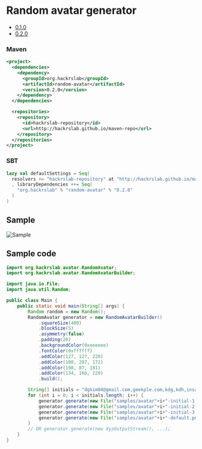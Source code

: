 Random avatar generator
=======================

* [0.1.0](https://github.com/hackrslab/maven-repo/raw/gh-pages/org/hackrslab/random-avatar/0.1.0/random-avatar-0.1.0.jar)
* [0.2.0](https://github.com/hackrslab/maven-repo/raw/gh-pages/org/hackrslab/random-avatar/0.2.0/random-avatar-0.2.0.jar)

### Maven

```xml
<project>
  <dependencies>
    <dependency>
      <groupId>org.hackrslab</groupId>
      <artifactId>random-avatar</artifactId>
      <version>0.2.0</version>
    </dependency>
  </dependencies>

  <repositories>
    <repository>
      <id>hackrslab-repository</id>
      <url>http://hackrslab.github.io/maven-repo</url>
    </repository>
  </repositories>
</project>
```

### SBT

```scala
lazy val defaultSettings = Seq(
  resolvers += "hackrslab-repository" at "http://hackrslab.github.io/maven-repo"
  , libraryDependencies ++= Seq(
    "org.hackrslab" % "random-avatar" % "0.2.0"
  )
)
```

## Sample

![Sample](https://raw.github.com/hackrslab/random-avatar/branch-0.2/samples/random.png)

## Sample code

```java
import org.hackrslab.avatar.RandomAvatar;
import org.hackrslab.avatar.RandomAvatarBuilder;

import java.io.File;
import java.util.Random;

public class Main {
    public static void main(String[] args) {
        Random random = new Random();
        RandomAvatar generator = new RandomAvatarBuilder()
            .squareSize(400)
            .blockSize(5)
            .asymmetry(false)
            .padding(20)
            .backgroundColor(0xeeeeee)
            .fontColor(0xffffff)
            .addColor(127, 127, 220)
            .addColor(100, 207, 172)
            .addColor(198, 87, 181)
            .addColor(134, 166, 220)
            .build();

        String[] initials = "dgkim84@gmail.com,geekple.com,kdg,kdh,insanehong".split(",");
        for (int i = 0; i < initials.length; i++) {
            generator.generate(new File("samples/avatar"+i+"-initial-1.png"), RandomAvatar.Extra.initial(initials[i]));
            generator.generate(new File("samples/avatar"+i+"-initial-2.png"), RandomAvatar.Extra.initial(initials[i], 2));
            generator.generate(new File("samples/avatar"+i+"-initial-3.png"), RandomAvatar.Extra.initial(initials[i], 3));
            generator.generate(new File("samples/avatar"+i+"-default.png"));
        }
        // OR generator.generate(new XyzOutputStream(), ...);
    }
}
```


